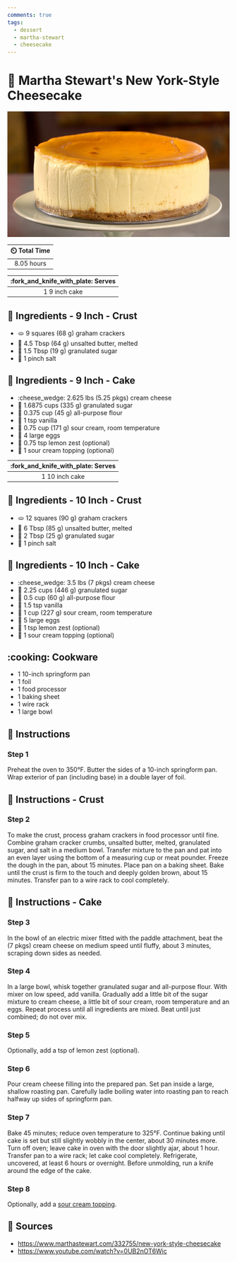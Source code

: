 ```yaml
---
comments: true
tags:
  - dessert
  - martha-stewart
  - cheesecake
---
```

# :cake: Martha Stewart's New York-Style Cheesecake

![Martha Stewarts New York-Style Cheesecake](../assets/images/martha-stewarts-new-york-style-cheesecake.jpg)

| :timer_clock: Total Time |
|:-----------------------: |
| 8.05 hours               |

| :fork_and_knife_with_plate: Serves |
|:----------------------------------:|
| 1 9 inch cake |

## :salt: Ingredients - 9 Inch - Crust

- :flatbread: 9 squares (68 g) graham crackers
- :butter: 4.5 Tbsp (64 g) unsalted butter, melted
- :candy: 1.5 Tbsp (19 g) granulated sugar
- :salt: 1 pinch salt

## :salt: Ingredients - 9 Inch - Cake

- :cheese_wedge: 2.625 lbs (5.25 pkgs) cream cheese
- :candy: 1.6875 cups (335 g) granulated sugar
- :ear_of_rice: 0.375 cup (45 g) all-purpose flour
- :icecream: 1 tsp vanilla
- :rice: 0.75 cup (171 g) sour cream, room temperature
- :egg: 4 large eggs
- :lemon: 0.75 tsp lemon zest (optional)
- :rice: 1 sour cream topping (optional)

| :fork_and_knife_with_plate: Serves |
|:----------------------------------:|
| 1 10 inch cake |

## :salt: Ingredients - 10 Inch - Crust

- :flatbread: 12 squares (90 g) graham crackers
- :butter: 6 Tbsp (85 g) unsalted butter, melted
- :candy: 2 Tbsp (25 g) granulated sugar
- :salt: 1 pinch salt

## :salt: Ingredients - 10 Inch - Cake

- :cheese_wedge: 3.5 lbs (7 pkgs) cream cheese
- :candy: 2.25 cups (446 g) granulated sugar
- :ear_of_rice: 0.5 cup (60 g) all-purpose flour
- :icecream: 1.5 tsp vanilla
- :rice: 1 cup (227 g) sour cream, room temperature
- :egg: 5 large eggs
- :lemon: 1 tsp lemon zest (optional)
- :rice: 1 sour cream topping (optional)

## :cooking: Cookware

- 1 10-inch springform pan
- 1 foil
- 1 food processor
- 1 baking sheet
- 1 wire rack
- 1 large bowl

## :pencil: Instructions

### Step 1

Preheat the oven to 350°F. Butter the sides of a 10-inch springform pan. Wrap exterior of pan (including base) in a
double layer of foil.

## :pencil: Instructions - Crust

### Step 2

To make the crust, process graham crackers in food processor until fine. Combine graham cracker crumbs, unsalted butter,
melted, granulated sugar, and salt in a medium bowl. Transfer mixture to the pan and pat into an even layer using the
bottom of a measuring cup or meat pounder. Freeze the dough in the pan, about 15 minutes. Place pan on a baking sheet.
Bake until the crust is firm to the touch and deeply golden brown, about 15 minutes. Transfer pan to a wire rack to cool
completely.

## :pencil: Instructions - Cake

### Step 3

In the bowl of an electric mixer fitted with the paddle attachment, beat the (7 pkgs) cream cheese on medium speed until
fluffy, about 3 minutes, scraping down sides as needed.

### Step 4

In a large bowl, whisk together granulated sugar and all-purpose flour. With mixer on low speed, add vanilla. Gradually
add a little bit of the sugar mixture to cream cheese, a little bit of sour cream, room temperature and an eggs. Repeat
process until all ingredients are mixed. Beat until just combined; do not over mix.

### Step 5

Optionally, add a tsp of lemon zest (optional).

### Step 6

Pour cream cheese filling into the prepared pan. Set pan inside a large, shallow roasting pan. Carefully ladle boiling
water into roasting pan to reach halfway up sides of springform pan.

### Step 7

Bake 45 minutes; reduce oven temperature to 325°F. Continue baking until cake is set but still slightly wobbly in the
center, about 30 minutes more. Turn off oven; leave cake in oven with the door slightly ajar, about 1 hour. Transfer pan
to a wire rack; let cake cool completely. Refrigerate, uncovered, at least 6 hours or overnight. Before unmolding, run a
knife around the edge of the cake.

### Step 8

Optionally, add a [sour cream topping][1].

## :link: Sources

- <https://www.marthastewart.com/332755/new-york-style-cheesecake>
- <https://www.youtube.com/watch?v=0UB2nOT6Wic>

[1]: <../ingredients/frosting/sour-cream-topping.md>
